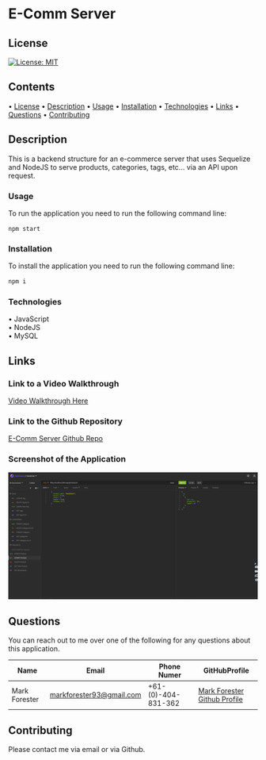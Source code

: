 # E-Comm Server

## License

[![License: MIT](https://img.shields.io/badge/License-MIT-yellow.svg)](https://opensource.org/licenses/MIT)

## Contents

• [License](#license)
• [Description](#description)
• [Usage](#usage)
• [Installation](#installation)
• [Technologies](#technologies)
• [Links](#links)
• [Questions](#questions)
• [Contributing](#contributing)

## Description

This is a backend structure for an e-commerce server that uses Sequelize and NodeJS to serve products, categories, tags, etc... via an API upon request.

### Usage

To run the application you need to run the following command line:

```
npm start
```

### Installation

To install the application you need to run the following command line:

```bash
npm i
```

### Technologies

• JavaScript  
• NodeJS  
• MySQL

## Links

### Link to a Video Walkthrough

[Video Walkthrough Here](https://drive.google.com/file/d/17YcdN_S-Q61S81CktGrRYgcvfqCIKVG2/view?usp=sharing)

### Link to the Github Repository

[E-Comm Server Github Repo](https://github.com/forester93/e-comm-server/)

### Screenshot of the Application

![Screenshot of the page](./assets/images/screenshot.png)

## Questions

You can reach out to me over one of the following for any questions about this application.

| Name          | Email                    | Phone Numer         | GitHubProfile                                                  |
| ------------- | ------------------------ | ------------------- | -------------------------------------------------------------- |
| Mark Forester | markforester93@gmail.com | +61-(0)-404-831-362 | [Mark Forester Github Profile](https://github.com/forester93/) |

## Contributing

Please contact me via email or via Github.

